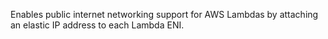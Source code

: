 Enables public internet networking support for AWS Lambdas by attaching an elastic IP address to each Lambda ENI.